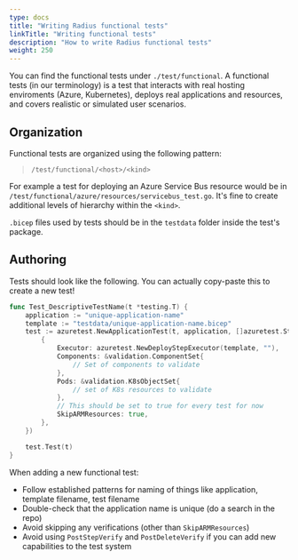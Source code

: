 ```yaml
---
type: docs
title: "Writing Radius functional tests"
linkTitle: "Writing functional tests"
description: "How to write Radius functional tests"
weight: 250
---
```


You can find the functional tests under `./test/functional`. A functional tests (in our terminology) is a test that interacts with real hosting enviroments (Azure, Kubernetes), deploys real applications and resources, and covers realistic or simulated user scenarios.

## Organization

Functional tests are organized using the following pattern:

> `/test/functional/<host>/<kind>`

For example a test for deploying an Azure Service Bus resource would be in `/test/functional/azure/resources/servicebus_test.go`. It's fine to create additional levels of hierarchy within the `<kind>`.

`.bicep` files used by tests should be in the `testdata` folder inside the test's package.

## Authoring

Tests should look like the following. You can actually copy-paste this to create a new test!

```go
func Test_DescriptiveTestName(t *testing.T) {
	application := "unique-application-name"
	template := "testdata/unique-application-name.bicep"
	test := azuretest.NewApplicationTest(t, application, []azuretest.Step{
		{
			Executor: azuretest.NewDeployStepExecutor(template, ""),
            Components: &validation.ComponentSet{
                // Set of components to validate
            },
			Pods: &validation.K8sObjectSet{
				// set of K8s resources to validate
			},
            // This should be set to true for every test for now
			SkipARMResources: true,
		},
	})

	test.Test(t)
}
```

When adding a new functional test:

- Follow established patterns for naming of things like application, template filename, test filename
- Double-check that the application name is unique (do a search in the repo)
- Avoid skipping any verifications (other than `SkipARMResources`)
- Avoid using `PostStepVerify` and `PostDeleteVerify` if you can add new capabilities to the test system
